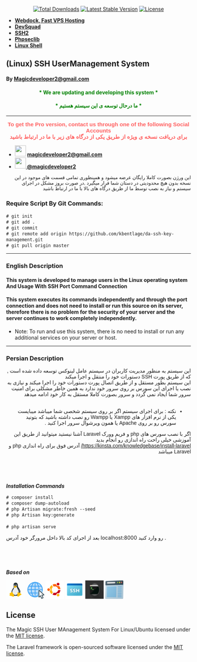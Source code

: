 


<p align="center">
<a href="https://packagist.org/packages/laravel/framework"><img src="https://poser.pugx.org/laravel/framework/d/total.svg" alt="Total Downloads"></a>
<a href="https://packagist.org/packages/laravel/framework"><img src="https://poser.pugx.org/laravel/framework/v/stable.svg" alt="Latest Stable Version"></a>
<a href="https://packagist.org/packages/laravel/framework"><img src="https://poser.pugx.org/laravel/framework/license.svg" alt="License"></a>
</p>

- **[Webdock, Fast VPS Hosting](https://www.webdock.io/en)**
- **[DevSquad](https://devsquad.com)**
- **[SSH2](https://www.php.net/manual/en/book.ssh2.php)**
- **[Phpseclib](https://phpseclib.com)**
- **[Linux Shell](https://www.linux.org/)**

## (Linux) SSH UserManagement System
#### By Magicdeveloper2@gmail.com
#### <div style="color:green" align="center">* We are updating and developing this system *</div>
#### <div style="color:green" align="center">* ما درحال توسعه ی این سیستم هستیم  *</div>
<hr>
<div align="center" style="font-size: 15px;font-weight: bold;color: #ff6060;font-family: 'b titr','b baran','sanseris','tahoma','arial'">
To get the Pro version, contact us through one of the following Social Accounts
<br>
برای دریافت نسخه ی ویژه از طریق یکی از درگاه های زیر با ما در ارتباط باشید
<br>
</div>

- **<img src="https://www.freepnglogos.com/uploads/logo-gmail-png/logo-gmail-png-gmail-icons-png-vector-icons-and-png-backgrounds-18.png" alt="" width="30" height="30" style="max-width: 100%;">  [magicdeveloper2@gmail.com]((mailto:magicdeveloper2@gmail.com?subject=[GitHub]SSh%20User%20Management%20System))**
- **<img src="https://user-images.githubusercontent.com/83800532/143560346-101a5bbb-53c6-4d1d-90c9-364c3355a6b7.png" alt="" width="30" height="30" style="max-width: 100%;">[ @magicdeveloper2](https://t.me/magicdeveloper2/)**

<div dir="rtl" style="font-size: 13px;font-family: 'b titr','b baran','sanseris','tahoma','arial'">
این ورژن بصورت کاملا رایگان عرضه میشود و همینطوری تمامی قسمت های موجود در این نسخه بدون هیچ محدودیتی در دستان شما قرار میگیرد ,در صورت بروز مشکل در اجرای سیستم و نیاز به نصب توسط ما از طریق درگاه های بالا با ما در ارتباط باشید
</div>

### Require Script By Git Commands: 

```
# git init
# git add .
# git commit
# git remote add origin https://github.com/kbentlage/da-ssh-key-management.git
# git pull origin master
```
_______________

### English Description
#### This system is developed to manage users in the Linux operating system And Usage With SSH Port Command Connection

#### This system executes its commands independently and through the port connection and does not need to install or run this source on its server, therefore there is no problem for the security of your server and the server continues to work completely independently.
* Note: To run and use this system, there is no need to install or run any additional services on your server or host.
----------------------------

### Persian Description
<div style="font-size: 14px;direction: rtl;font-family: 'b titr','b baran','sanseris','tahoma','arial'">

این سیستم به منظور مدیریت کاربران در سیستم عامل لینوکس توسعه داده شده است
, که از طریق پورت SSH دستورات خود را منتقل و اجرا میکند
<br>
این سیستم بطور مستقل و از طریق اتصال پورت دستورات خود را اجرا میکند و نیازی به نصب یا اجرای این سورس بر روی سرور خود ندارد به همین خاطر مشکلی برای امنیت سرور شما ایجاد نمی گردد و سرور بصورت کاملا مستقل به کار خود ادامه میدهد
<br>
<br>
- نکته : برای اجرای سیستم اگر بر روی سیستم شخصی شما میباشد میبایست یکی از نرم افزار های Xampp یا Wampp رو نصب داشته باشید که بتونید سورس رو بر روی  Apache یا همون ویرشوال سرور اجرا کنید .

اگر با نصب سورس های php و فریم وورک Laravel آشنا نیستید میتوانید از طریق این آموزشی خیلی راحت راه اندازی رو انجام بدید 
https://kinsta.com/knowledgebase/install-laravel/
 آدرس فوق برای راه اندازی php و Laravel میباشد
</div>



## ㅤ

___Installation Commands___
<br>

```
# composer install
# composer dump-autoload
# php Artisan migrate:fresh --seed
# php Artisan key:generate

# php artisan serve 
```
بعد از اجرای کد بالا داخل مرورگر خود آدرس localhost:8000 رو وارد کنید . 


## ㅤ

___Based on___

 <p>    
<div class="div1">
  <span><a href=""><img src="https://github.com/januda-ui/januda-ui/blob/main/icons/icons8-linux.gif?raw=true" alt=""width="50"height="50"/></a></span>
  <span><a href=""><img src="https://github.com/januda-ui/januda-ui/blob/main/icons/icons8-internet.gif?raw=true" alt=""width="50"height="50"/></a></span>
  <span><a href=""><img src="https://github.com/januda-ui/januda-ui/blob/main/icons/ubuntu.gif?raw=true" alt=""width="50"height="50"/></a></span>
  <span><a href=""><img src="https://github.com/januda-ui/januda-ui/blob/main/icons/icons8-ssh-48.png?raw=true" alt=""width="50"height="50"/></a></span>
  <span><a href=""><img src="https://github.com/januda-ui/januda-ui/blob/main/icons/terminal2.gif?raw=true" alt=""width="50"height="50"/></a></span>
  <span><a href="https://github.com/NT-GIT-HUB/VPS-MANAGER-1.0"><img src="https://github.com/januda-ui/januda-ui/blob/main/icons/business-3d-browser-1.png?raw=true" alt=""width="50"height="50"/></a></span>
</div>
 </p>

## License
The Magic SSH User MAnagement System For Linux/Ubuntu licensed under the [MIT license](https://opensource.org/licenses/MIT).

The Laravel framework is open-sourced software licensed under the [MIT license](https://opensource.org/licenses/MIT).
